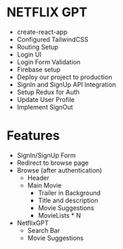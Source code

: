 # NETFLIX GPT

- create-react-app
- Configured TailwindCSS
- Routing Setup
- Login UI
- Login Form Validation
- Firebase setup
- Deploy our project to production
- SignIn and SignUp API Integration
- Setup Redux for Auth
- Update User Profile
- Implement SignOut


# Features
- SignIn/SignUp Form
- Redirect to browse page
- Browse (after authentication)
    - Header
    - Main Movie
        - Trailer in Background
        - Title and description
        - Movie Suggestions
        - MovieLists * N
- NetflixGPT
    - Search Bar
    - Movie Suggestions
